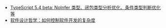 - [TypeScript 5.4 beta: NoInfer 类型、闭包类型分析优化、条件类型判断优化等](https://zhuanlan.zhihu.com/p/680632227)
- [软件设计哲学：如何控制软件开发的复杂度](https://go7hic.github.io/A-Philosophy-of-Software-Design/#/)